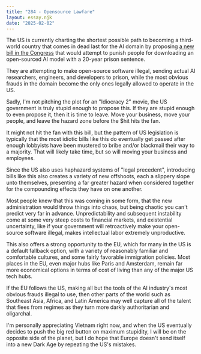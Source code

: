 ```yaml
---
title: "284 - Opensource Lawfare"
layout: essay.njk
date: "2025-02-02"
---
```


The US is currently charting the shortest possible path to becoming a third-world country that comes in dead last for the AI domain by proposing [a new bill in the Congress](https://www.congress.gov/bill/119th-congress/senate-bill/321/all-actions?s=3&r=1) that would attempt to punish people for downloading an open-sourced AI model with a 20-year prison sentence.

They are attempting to make open-source software illegal, sending actual AI researchers, engineers, and developers to prison, while the most obvious frauds in the domain become the only ones legally allowed to operate in the US.

Sadly, I'm not pitching the plot for an "Idiocracy 2" movie, the US government is truly stupid enough to propose this. If they are stupid enough to even propose it, then it is time to leave. Move your business, move your people, and leave the hazard zone before the $hit hits the fan.

It might not hit the fan with this bill, but the pattern of US legislation is typically that the most idiotic bills like this do eventually get passed after enough lobbyists have been mustered to bribe and/or blackmail their way to a majority. That will likely take time, but so will moving your business and employees.

Since the US also uses haphazard systems of "legal precedent", introducing bills like this also creates a variety of new offshoots, each a slippery slope unto themselves, presenting a far greater hazard when considered together for the compounding effects they have on one another.

Most people knew that this was coming in some form, that the new administration would throw things into chaos, but being chaotic you can't predict very far in advance. Unpredictability and subsequent instability come at some very steep costs to financial markets, and existential uncertainty, like if your government will retroactively make your open-source software illegal, makes intellectual labor extremely unproductive.

This also offers a strong opportunity to the EU, which for many in the US is a default fallback option, with a variety of reasonably familiar and comfortable cultures, and some fairly favorable immigration policies. Most places in the EU, even major hubs like Paris and Amsterdam, remain far more economical options in terms of cost of living than any of the major US tech hubs.

If the EU follows the US, making all but the tools of the AI industry's most obvious frauds illegal to use, then other parts of the world such as Southeast Asia, Africa, and Latin America may well capture all of the talent that flees from regimes as they turn more darkly authoritarian and oligarchal.

I'm personally appreciating Vietnam right now, and when the US eventually decides to push the big red button on maximum stupidity, I will be on the opposite side of the planet, but I do hope that Europe doesn't send itself into a new Dark Age by repeating the US's mistakes.

